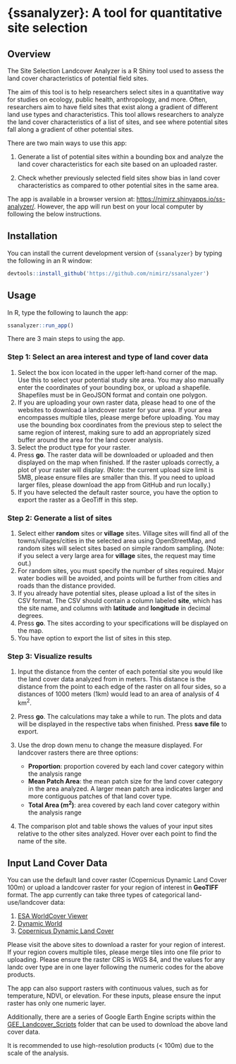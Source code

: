 
# {ssanalyzer}: A tool for quantitative site selection

## Overview

The Site Selection Landcover Analyzer is a R Shiny tool used to assess
the land cover characteristics of potential field sites.

The aim of this tool is to help researchers select sites in a
quantitative way for studies on ecology, public health, anthropology,
and more. Often, researchers aim to have field sites that exist along a
gradient of different land use types and characteristics. This tool
allows researchers to analyze the land cover characteristics of a list
of sites, and see where potential sites fall along a gradient of other
potential sites.

There are two main ways to use this app:

1.  Generate a list of potential sites within a bounding box and analyze
    the land cover characteristics for each site based on an uploaded
    raster.

2.  Check whether previously selected field sites show bias in land
    cover characteristics as compared to other potential sites in the
    same area.

The app is available in a browser version at:
<https://nimirz.shinyapps.io/ss-analyzer/>. However, the app will run
best on your local computer by following the below instructions.

## Installation

You can install the current development version of `{ssanalyzer}` by
typing the following in an R window:

``` r
devtools::install_github('https://github.com/nimirz/ssanalyzer')
```

## Usage

In R, type the following to launch the app:

``` r
ssanalyzer::run_app()
```

There are 3 main steps to using the app.

### Step 1: Select an area interest and type of land cover data

1.  Select the box icon located in the upper left-hand corner of the
    map. Use this to select your potential study site area. You may also
    manually enter the coordinates of your bounding box, or upload a
    shapefile. Shapefiles must be in GeoJSON format and contain one
    polygon.
2.  If you are uploading your own raster data, please head to one of the
    websites to download a landcover raster for your area. If your area
    encompasses multiple tiles, please merge before uploading. You may
    use the bounding box coordinates from the previous step to select
    the same region of interest, making sure to add an appropriately
    sized buffer around the area for the land cover analysis.
3.  Select the product type for your raster.
4.  Press **go**. The raster data will be downloaded or uploaded and
    then displayed on the map when finished. If the raster uploads
    correctly, a plot of your raster will display. (Note: the current
    upload size limit is 5MB, please ensure files are smaller than this.
    If you need to upload larger files, please download the app from
    GitHub and run locally.)
5.  If you have selected the default raster source, you have the option
    to export the raster as a GeoTiff in this step.

### Step 2: Generate a list of sites

1.  Select either **random** sites or **village** sites. Village sites
    will find all of the towns/villages/cities in the selected area
    using OpenStreetMap, and random sites will select sites based on
    simple random sampling. (Note: if you select a very large area for
    **village** sites, the request may time out.)
2.  For random sites, you must specify the number of sites required.
    Major water bodies will be avoided, and points will be further from
    cities and roads than the distance provided.
3.  If you already have potential sites, please upload a list of the
    sites in CSV format. The CSV should contain a column labeled
    **site**, which has the site name, and columns with **latitude** and
    **longitude** in decimal degrees.
4.  Press **go**. The sites according to your specifications will be
    displayed on the map.
5.  You have option to export the list of sites in this step.

### Step 3: Visualize results

1.  Input the distance from the center of each potential site you would
    like the land cover data analyzed from in meters. This distance is
    the distance from the point to each edge of the raster on all four
    sides, so a distances of 1000 meters (1km) would lead to an area of
    analysis of 4 km<sup>2</sup>.

2.  Press **go**. The calculations may take a while to run. The plots
    and data will be displayed in the respective tabs when finished.
    Press **save file** to export.

3.  Use the drop down menu to change the measure displayed. For
    landcover rasters there are three options:

    - **Proportion**: proportion covered by each land cover category
      within the analysis range
    - **Mean Patch Area**: the mean patch size for the land cover
      category in the area analyzed. A larger mean patch area indicates
      larger and more contiguous patches of that land cover type.
    - **Total Area (m<sup>2</sup>)**: area covered by each land cover
      category within the analysis range

4.  The comparison plot and table shows the values of your input sites
    relative to the other sites analyzed. Hover over each point to find
    the name of the site.

## Input Land Cover Data

You can use the default land cover raster (Copernicus Dynamic Land Cover
100m) or upload a landcover raster for your region of interest in
**GeoTIFF** format. The app currently can take three types of
categorical land-use/landcover data:

1.  [ESA WorldCover
    Viewer](https://viewer.esa-worldcover.org/worldcover/)
2.  [Dynamic World](https://dynamicworld.app/)
3.  [Copernicus Dynamic Land Cover](https://lcviewer.vito.be/)

Please visit the above sites to download a raster for your region of
interest. If your region covers multiple tiles, please merge tiles into
one file prior to uploading. Please ensure the raster CRS is WGS 84, and
the values for any landc over type are in one layer following the
numeric codes for the above products.

The app can also support rasters with continuous values, such as for
temperature, NDVI, or elevation. For these inputs, please ensure the
input raster has only one numeric layer.

Additionally, there are a series of Google Earth Engine scripts within
the
[GEE_Landcover_Scripts](https://github.com/biodivhealth/ssanalyzer/tree/master/GEE_Landcover_Scripts)
folder that can be used to download the above land cover data.

It is recommended to use high-resolution products (\< 100m) due to the
scale of the analysis.
